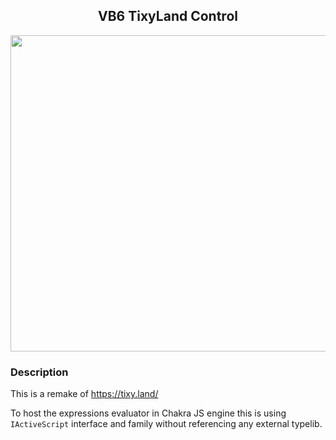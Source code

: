 <div align="center">

## VB6 TixyLand Control

<img src="/doc/ss_tixyland.gif?raw=true" width="622px" height="506px">
</div>

### Description

This is a remake of https://tixy.land/

To host the expressions evaluator in Chakra JS engine this is using `IActiveScript` interface and family without referencing any external typelib.